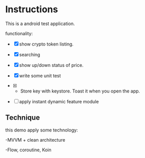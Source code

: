 # Instructions

This is a android test application. 

functionality:

- [x] show crypto token listing.

- [x] searching 

- [x] show up/down status of price.

- [x] write some unit test

- [x] - Store key with keystore. Toast it when you open the app.

- [ ] apply instant dynamic feature module

##  Technique

this demo apply some technology:

-MVVM + clean architecture

-Flow, coroutine, Koin


